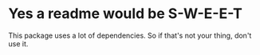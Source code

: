 # Yes a readme would be S-W-E-E-T

This package uses a lot of dependencies. So if that's not your thing, don't use it.